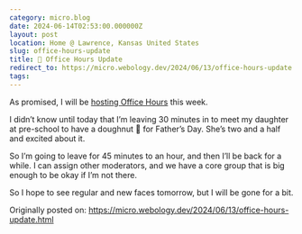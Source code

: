 ```yaml
---
category: micro.blog
date: 2024-06-14T02:53:00.000000Z
layout: post
location: Home @ Lawrence, Kansas United States
slug: office-hours-update
title: 🍩 Office Hours Update
redirect_to: https://micro.webology.dev/2024/06/13/office-hours-update.html
tags: 
---
```


As promised, I will be [hosting Office Hours](https://micro.webology.dev/2024/06/12/office-hours-summer.html) this week.

I didn’t know until today that I’m leaving 30 minutes in to meet my daughter at pre-school to have a doughnut 🍩 for Father’s Day. She’s two and a half and excited about it.

So I’m going to leave for 45 minutes to an hour, and then I’ll be back for a while. I can assign other moderators, and we have a core group that is big enough to be okay if I’m not there.

So I hope to see regular and new faces tomorrow, but I will be gone for a bit.

Originally posted on: https://micro.webology.dev/2024/06/13/office-hours-update.html